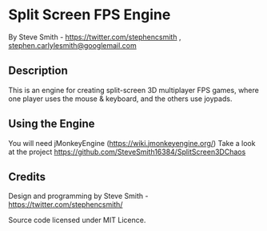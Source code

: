 # Split Screen FPS Engine

By Steve Smith - https://twitter.com/stephencsmith , stephen.carlylesmith@googlemail.com

## Description
This is an engine for creating split-screen 3D multiplayer FPS games, where one player uses the mouse & keyboard, and the others use joypads.


## Using the Engine
You will need jMonkeyEngine (https://wiki.jmonkeyengine.org/)
Take a look at the project https://github.com/SteveSmith16384/SplitScreen3DChaos


## Credits
Design and programming by Steve Smith - https://twitter.com/stephencsmith/ 

Source code licensed under MIT Licence.
